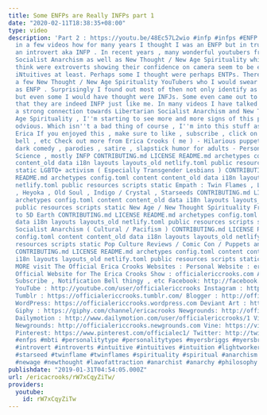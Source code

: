 ```yaml
---
title: Some ENFPs are Really INFPs part 1
date: "2020-02-11T18:38:35+08:00"
type: video
description: 'Part 2 : https://youtu.be/48Ec57L2wio #infp #infps #ENFP I have mentioned
  in a few videos how for many years I thought I was an ENFP but in truth I am actually
  an introvert aka INFP . In recent years , many wonderful youtubers from Libertarian
  Socialist Anarchism as well as New Thought / New Age Spirituality which many I would
  think were extroverts showing their confidence on camera seem to be extroverted
  iNtuitives at least. Perhaps some I thought were perhaps ENTPs. There was quite
  a few New Thought / New Age Spirituality YouTubers who I would swear at best guess
  as ENFP . Surprisingly I found out most of then not only identify as introverts
  but even some I would have thought were INFJs. Some even came out to reveal online
  that they are indeed INFP just like me. In many videos I have talked about perhaps
  a strong connection towards Libertarian Socialist Anarchism and New Thought / New
  Age Spirituality , I''m starting to see more and more signs of this proving it''s
  odvious. Which isn''t a bad thing of course , I''m into this stuff as well. ;) _
  Erica If you enjoyed this , make sure to like , subscribe , click on the notification
  bell , etc Check out more from Erica Crooks ( me ) - Hilarious puppet and cartoon
  dark comedy , parodies , satire , slapstick humor for adults - Personality Type
  Science , mostly INFP CONTRIBUTING.md LICENSE README.md archetypes config.toml content
  content_old data i18n layouts layouts_old netlify.toml public resources scripts
  static LGBTQ+ activism ( Especially Transgender Lesbians ) CONTRIBUTING.md LICENSE
  README.md archetypes config.toml content content_old data i18n layouts layouts_old
  netlify.toml public resources scripts static Empath : Twin Flames , Lightworker
  , Heyoka , Old Soul , Indigo / Crystal , Starseeds CONTRIBUTING.md LICENSE README.md
  archetypes config.toml content content_old data i18n layouts layouts_old netlify.toml
  public resources scripts static New Age / New Thought Spirituality From Law of Attraction
  to 5D Earth CONTRIBUTING.md LICENSE README.md archetypes config.toml content content_old
  data i18n layouts layouts_old netlify.toml public resources scripts static Libertarian
  Socialist Anarchism ( Cultural / Pacifism ) CONTRIBUTING.md LICENSE README.md archetypes
  config.toml content content_old data i18n layouts layouts_old netlify.toml public
  resources scripts static Pop Culture Reviews / Comic Con / Puppets and Cartoon Animation
  CONTRIBUTING.md LICENSE README.md archetypes config.toml content content_old data
  i18n layouts layouts_old netlify.toml public resources scripts static AND MORE FOR
  MORE visit The Official Erica Crooks Websites : Personal Website : ericacrooks.com
  Official Website for The Erica Crooks Show : officialericcrooks.com Also Like ,
  Subscribe , Notification Bell thingy , etc Facebook: http://facebook.com/officialericcrooks
  YouTube : http://youtube.com/user/officialericcrooks Instagram : http://Instagram.com/officialericcrooks/
  Tumblr : https://officialericcrooks.tumblr.com/ Blogger : http://officialericcrooks.blogspot.com/
  WordPress: https://officialericcrooks.wordpress.com Deviant Art : https://www.deviantart.com/officialericcrooks
  Giphy : https://giphy.com/channel/ericacrooks Newgrounds: http://officialericcrooks.newgrounds.com/follow
  Dailymotion : http://www.dailymotion.com/user/officialericcrooks/1 Vimeo: https://vimeo.com/officialericcrooks
  Newgrounds: http://officialericcrooks.newgrounds.com Vine: https://vine.co/u/1257143407999610880
  Pinterest: https://www.pinterest.com/officialec1/ Twitter: http://twitter.com/crooks_erica
  #enfps #mbti #personalitytype #personalitytypes #myersbriggs #myersbriggspersonalitytypes
  #introvert #introverts #intuitive #intuitives #intuition #lightworker #empath #oldsoul
  #starseed #twinflame #twinflames #spirituality #spiritual #anarchism #libertariansocialism
  #newage #newthought #lawofattraction #anarchist #anarchy #philosophy'
publishdate: "2019-01-31T04:54:05.000Z"
url: /ericacrooks/rW7xCqyZiTw/
providers:
  youtube:
    id: rW7xCqyZiTw
---
```

